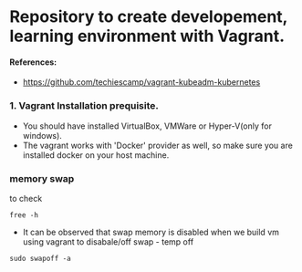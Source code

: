 # Repository to create developement, learning environment with Vagrant.

#### References: 
- https://github.com/techiescamp/vagrant-kubeadm-kubernetes


### 1. Vagrant Installation prequisite.  
   - You should have installed VirtualBox, VMWare or Hyper-V(only for windows).  
   - The vagrant works with 'Docker' provider as well, so make sure you are installed docker on your host machine. 


### memory swap
to check
```
free -h
```
- It can be observed that swap memory is disabled when we build vm using vagrant
to disabale/off swap - temp off
```
sudo swapoff -a
```

